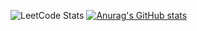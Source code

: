 ![LeetCode Stats](https://leetcard.jacoblin.cool/vishnugrao?theme=dark&font=Buda&ext=heatmap)
[![Anurag's GitHub stats](https://github-readme-stats.vercel.app/api?username=vishnugrao)](https://github.com/anuraghazra/github-readme-stats)
